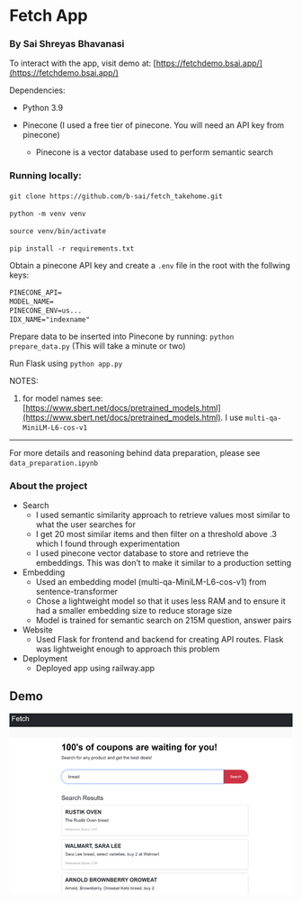 # Fetch App

### By Sai Shreyas Bhavanasi

To interact with the app, visit demo at: [https://fetchdemo.bsai.app/](https://fetchdemo.bsai.app/)

Dependencies: 

- Python 3.9

- Pinecone (I used a free tier of pinecone. You will need an API key from pinecone)

  - Pinecone is a vector database used to perform semantic search


### Running locally:

`git clone https://github.com/b-sai/fetch_takehome.git`

`python -m venv venv`

`source venv/bin/activate`

`pip install -r requirements.txt`

Obtain a pinecone API key and create a `.env` file in the root with the follwing keys:

```
PINECONE_API=
MODEL_NAME=
PINECONE_ENV=us...
IDX_NAME="indexname"
```

Prepare data to be inserted into Pinecone by running: `python prepare_data.py` (This will take a minute or two)

Run Flask using `python app.py`

NOTES: 

1. for model names see: [https://www.sbert.net/docs/pretrained_models.html](https://www.sbert.net/docs/pretrained_models.html). I use `multi-qa-MiniLM-L6-cos-v1`


---
For more details and reasoning behind data preparation, please see `data_preparation.ipynb`

### About the project

- Search
  - I used semantic similarity approach to retrieve values most similar to what the user searches for
  - I get 20 most similar items and then filter on a threshold above .3 which I found through experimentation
  - I used pinecone vector database to store and retrieve the embeddings. This was don’t to make it similar to a production setting
- Embedding
  - Used an embedding model (multi-qa-MiniLM-L6-cos-v1) from sentence-transformer
  - Chose a lightweight model so that it uses less RAM and to ensure it had a smaller embedding size to reduce storage size
  - Model is trained for semantic search on 215M question, answer pairs
- Website
  - Used Flask for frontend and backend for creating API routes. Flask was lightweight enough to approach this problem
- Deployment
  - Deployed app using railway.app

## Demo

![Alt text](image.png)
